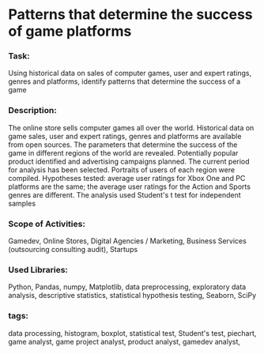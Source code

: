 # Patterns that determine the success of game platforms

### Task:
Using historical data on sales of computer games, user and expert ratings, genres and platforms, identify patterns that determine the success of a game

### Description:
The online store sells computer games all over the world. Historical data on game sales, user and expert ratings, genres and platforms are available from open sources. The parameters that determine the success of the game in different regions of the world are revealed. Potentially popular product identified and advertising campaigns planned. The current period for analysis has been selected. Portraits of users of each region were compiled. Hypotheses tested: average user ratings for Xbox One and PC platforms are the same; the average user ratings for the Action and Sports genres are different. The analysis used Student's t test for independent samples

### Scope of Activities:
Gamedev, Online Stores, Digital Agencies / Marketing, Business Services (outsourcing consulting audit), Startups

### Used Libraries:
Python, Pandas, numpy, Matplotlib, data preprocessing, exploratory data analysis, descriptive statistics, statistical hypothesis testing, Seaborn, SciPy

### tags:
data processing, histogram, boxplot, statistical test, Student's test, piechart, game analyst, game project analyst, product analyst, gamedev analyst,